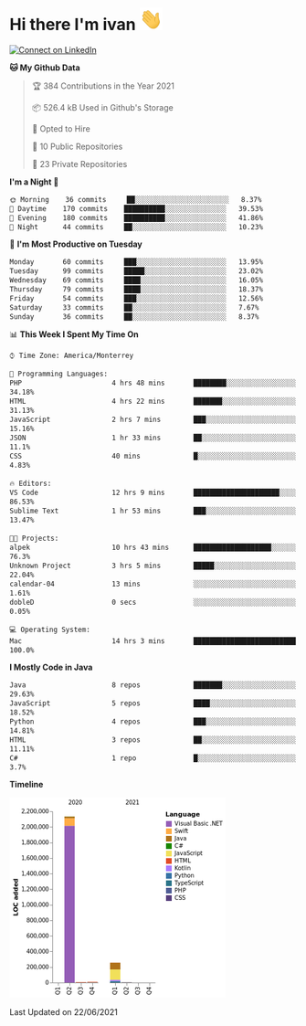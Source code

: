 <h1>Hi there I'm ivan <img src="https://raw.githubusercontent.com/ABSphreak/ABSphreak/master/gifs/Hi.gif" width="40px" /></h1>

[![Connect on LinkedIn](https://img.shields.io/badge/LinkedIn-%230077B5.svg?&style=flat-square&logo=linkedin&logoColor=white)](https://www.linkedin.com/in/ivanjtm)
<!--START_SECTION:waka-->
**🐱 My Github Data** 

> 🏆 384 Contributions in the Year 2021
 > 
> 📦 526.4 kB Used in Github's Storage 
 > 
> 💼 Opted to Hire
 > 
> 📜 10 Public Repositories 
 > 
> 🔑 23 Private Repositories  
 > 
**I'm a Night 🦉** 

```text
🌞 Morning    36 commits     ██░░░░░░░░░░░░░░░░░░░░░░░   8.37% 
🌆 Daytime    170 commits    ██████████░░░░░░░░░░░░░░░   39.53% 
🌃 Evening    180 commits    ██████████░░░░░░░░░░░░░░░   41.86% 
🌙 Night      44 commits     ██░░░░░░░░░░░░░░░░░░░░░░░   10.23%

```
📅 **I'm Most Productive on Tuesday** 

```text
Monday       60 commits     ███░░░░░░░░░░░░░░░░░░░░░░   13.95% 
Tuesday      99 commits     █████░░░░░░░░░░░░░░░░░░░░   23.02% 
Wednesday    69 commits     ████░░░░░░░░░░░░░░░░░░░░░   16.05% 
Thursday     79 commits     ████░░░░░░░░░░░░░░░░░░░░░   18.37% 
Friday       54 commits     ███░░░░░░░░░░░░░░░░░░░░░░   12.56% 
Saturday     33 commits     ██░░░░░░░░░░░░░░░░░░░░░░░   7.67% 
Sunday       36 commits     ██░░░░░░░░░░░░░░░░░░░░░░░   8.37%

```


📊 **This Week I Spent My Time On** 

```text
⌚︎ Time Zone: America/Monterrey

💬 Programming Languages: 
PHP                      4 hrs 48 mins       ████████░░░░░░░░░░░░░░░░░   34.18% 
HTML                     4 hrs 22 mins       ███████░░░░░░░░░░░░░░░░░░   31.13% 
JavaScript               2 hrs 7 mins        ███░░░░░░░░░░░░░░░░░░░░░░   15.16% 
JSON                     1 hr 33 mins        ██░░░░░░░░░░░░░░░░░░░░░░░   11.1% 
CSS                      40 mins             █░░░░░░░░░░░░░░░░░░░░░░░░   4.83%

🔥 Editors: 
VS Code                  12 hrs 9 mins       █████████████████████░░░░   86.53% 
Sublime Text             1 hr 53 mins        ███░░░░░░░░░░░░░░░░░░░░░░   13.47%

🐱‍💻 Projects: 
alpek                    10 hrs 43 mins      ███████████████████░░░░░░   76.3% 
Unknown Project          3 hrs 5 mins        █████░░░░░░░░░░░░░░░░░░░░   22.04% 
calendar-04              13 mins             ░░░░░░░░░░░░░░░░░░░░░░░░░   1.61% 
dobleD                   0 secs              ░░░░░░░░░░░░░░░░░░░░░░░░░   0.05%

💻 Operating System: 
Mac                      14 hrs 3 mins       █████████████████████████   100.0%

```

**I Mostly Code in Java** 

```text
Java                     8 repos             ███████░░░░░░░░░░░░░░░░░░   29.63% 
JavaScript               5 repos             ████░░░░░░░░░░░░░░░░░░░░░   18.52% 
Python                   4 repos             ███░░░░░░░░░░░░░░░░░░░░░░   14.81% 
HTML                     3 repos             ██░░░░░░░░░░░░░░░░░░░░░░░   11.11% 
C#                       1 repo              █░░░░░░░░░░░░░░░░░░░░░░░░   3.7%

```


**Timeline**

![Chart not found](https://raw.githubusercontent.com/ivanjtm/ivanjtm/main/charts/bar_graph.png) 


 Last Updated on 22/06/2021
<!--END_SECTION:waka-->

<!--
<p align="center">
  <img src ="https://github-readme-stats.vercel.app/api?username=ivanjtm&show_icons=true&count_private=true&theme=default&hide_border=true&include_all_commits=true?count_private=true">
  <img src ="https://github-readme-stats.vercel.app/api/top-langs/?username=ivanjtm&layout=compact&hide_border=true&langs_count=50">
  <img src="https://github-readme-stats.vercel.app/api/wakatime?username=ivanjtm&hide_border=true"> 
</p>
-->
